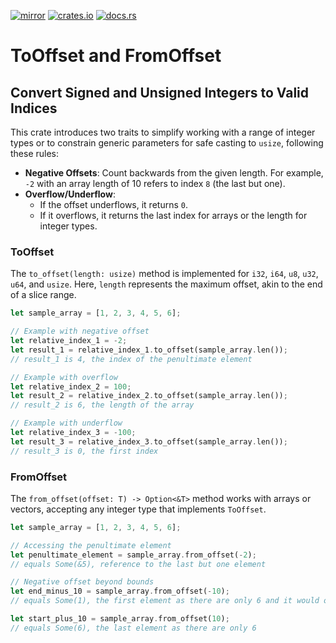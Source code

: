 [![mirror](https://img.shields.io/badge/mirror-github-blue)](https://github.com/neilg63/to-offset)
[![crates.io](https://img.shields.io/crates/v/to-offset.svg)](https://crates.io/crates/to-offset)
[![docs.rs](https://docs.rs/to-offset/badge.svg)](https://docs.rs/to-offset)

# ToOffset and FromOffset

## Convert Signed and Unsigned Integers to Valid Indices

This crate introduces two traits to simplify working with a range of integer types or to constrain generic parameters for safe casting to `usize`, following these rules:

- **Negative Offsets**: Count backwards from the given length. For example, `-2` with an array length of 10 refers to index `8` (the last but one).
- **Overflow/Underflow**:
  - If the offset underflows, it returns `0`.
  - If it overflows, it returns the last index for arrays or the length for integer types.

### ToOffset

The `to_offset(length: usize)` method is implemented for `i32`, `i64`, `u8`, `u32`, `u64`, and `usize`. Here, `length` represents the maximum offset, akin to the end of a slice range.

```rust
let sample_array = [1, 2, 3, 4, 5, 6];

// Example with negative offset
let relative_index_1 = -2;
let result_1 = relative_index_1.to_offset(sample_array.len());
// result_1 is 4, the index of the penultimate element

// Example with overflow
let relative_index_2 = 100;
let result_2 = relative_index_2.to_offset(sample_array.len());
// result_2 is 6, the length of the array

// Example with underflow
let relative_index_3 = -100;
let result_3 = relative_index_3.to_offset(sample_array.len());
// result_3 is 0, the first index
```

### FromOffset

The `from_offset(offset: T) -> Option<&T>` method works with arrays or vectors, accepting any integer type that implements `ToOffset`.

```rust
let sample_array = [1, 2, 3, 4, 5, 6];

// Accessing the penultimate element
let penultimate_element = sample_array.from_offset(-2);
// equals Some(&5), reference to the last but one element

// Negative offset beyond bounds
let end_minus_10 = sample_array.from_offset(-10);
// equals Some(1), the first element as there are only 6 and it would otherwise underflow

let start_plus_10 = sample_array.from_offset(10);
// equals Some(6), the last element as there are only 6
```
